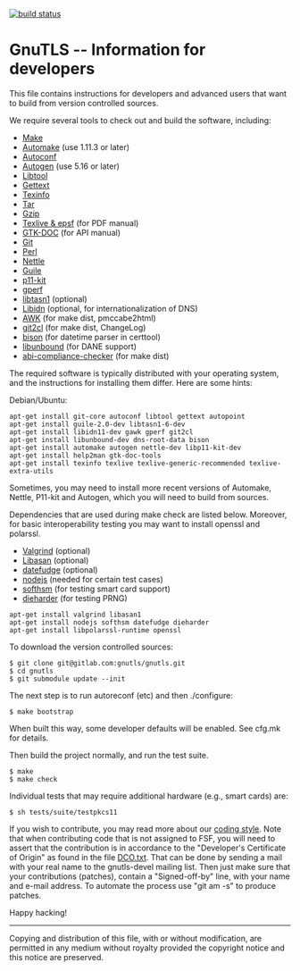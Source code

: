 [![build status](https://ci.gitlab.com/projects/684/status.png?ref=master)](https://ci.gitlab.com/projects/684?ref=master)

GnuTLS -- Information for developers
=================================================

This file contains instructions for developers and advanced users that
want to build from version controlled sources.

We require several tools to check out and build the software, including:

* [Make](http://www.gnu.org/software/make/)
* [Automake](http://www.gnu.org/software/automake/) (use 1.11.3 or later)
* [Autoconf](http://www.gnu.org/software/autoconf/)
* [Autogen](http://www.gnu.org/software/autogen/) (use 5.16 or later)
* [Libtool](http://www.gnu.org/software/libtool/)
* [Gettext](http://www.gnu.org/software/gettext/)
* [Texinfo](http://www.gnu.org/software/texinfo/)
* [Tar](http://www.gnu.org/software/tar/)
* [Gzip](http://www.gnu.org/software/gzip/)
* [Texlive & epsf](http://www.tug.org/texlive/) (for PDF manual)
* [GTK-DOC](http://www.gtk.org/gtk-doc/) (for API manual)
* [Git](http://git-scm.com/)
* [Perl](http://www.cpan.org/)
* [Nettle](http://www.lysator.liu.se/~nisse/nettle/)
* [Guile](http://www.gnu.org/software/guile/)
* [p11-kit](http://p11-glue.freedesktop.org/p11-kit.html)
* [gperf](http://www.gnu.org/software/gperf/)
* [libtasn1](http://josefsson.org/libtasn1/) (optional)
* [Libidn](http://www.gnu.org/software/libidn/) (optional, for internationalization of DNS)
* [AWK](http://www.gnu.org/software/awk/) (for make dist, pmccabe2html)
* [git2cl](http://savannah.nongnu.org/projects/git2cl/) (for make dist, ChangeLog)
* [bison](http://www.gnu.org/software/bison) (for datetime parser in certtool)
* [libunbound](https://unbound.net/) (for DANE support)
* [abi-compliance-checker](http://ispras.linuxbase.org/index.php/ABI_compliance_checker) (for make dist)

The required software is typically distributed with your operating
system, and the instructions for installing them differ.  Here are
some hints:

Debian/Ubuntu:
```
apt-get install git-core autoconf libtool gettext autopoint
apt-get install guile-2.0-dev libtasn1-6-dev
apt-get install libidn11-dev gawk gperf git2cl
apt-get install libunbound-dev dns-root-data bison
apt-get install automake autogen nettle-dev libp11-kit-dev
apt-get install help2man gtk-doc-tools
apt-get install texinfo texlive texlive-generic-recommended texlive-extra-utils
```

Sometimes, you may need to install more recent versions of Automake,
Nettle, P11-kit and Autogen, which you will need to build from sources. 

Dependencies that are used during make check are listed below. Moreover,
for basic interoperability testing you may want to install openssl
and polarssl.

* [Valgrind](http://valgrind.org/) (optional)
* [Libasan](https://gcc.gnu.org//) (optional)
* [datefudge](http://packages.debian.org/datefudge) (optional)
* [nodejs](http://nodejs.org/) (needed for certain test cases)
* [softhsm](http://www.opendnssec.org/softhsm/) (for testing smart card support)
* [dieharder](http://www.phy.duke.edu/~rgb/General/dieharder.php) (for testing PRNG)

```
apt-get install valgrind libasan1
apt-get install nodejs softhsm datefudge dieharder
apt-get install libpolarssl-runtime openssl
```


To download the version controlled sources:

```
$ git clone git@gitlab.com:gnutls/gnutls.git
$ cd gnutls
$ git submodule update --init
```

The next step is to run autoreconf (etc) and then ./configure:

```
$ make bootstrap
```

When built this way, some developer defaults will be enabled.  See
cfg.mk for details.

Then build the project normally, and run the test suite.

```
$ make
$ make check
```

Individual tests that may require additional hardware (e.g., smart cards)
are:
```
$ sh tests/suite/testpkcs11
```

If you wish to contribute, you may read more about our [coding style](doc/README.CODING_STYLE).
Note that when contributing code that is not assigned to FSF, you will
need to assert that the contribution is in accordance to the "Developer's
Certificate of Origin" as found in the file [DCO.txt](doc/DCO.txt).
That can be done by sending a mail with your real name to the gnutls-devel
mailing list. Then just make sure that your contributions (patches),
contain a "Signed-off-by" line, with your name and e-mail address. 
To automate the process use "git am -s" to produce patches.

Happy hacking!

----------------------------------------------------------------------
Copying and distribution of this file, with or without modification,
are permitted in any medium without royalty provided the copyright
notice and this notice are preserved.
